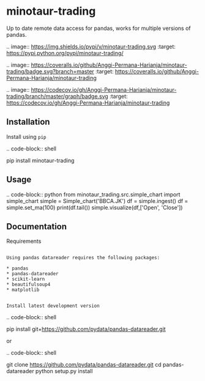 
minotaur-trading
=================

Up to date remote data access for pandas, works for multiple versions of pandas.

.. image:: https://img.shields.io/pypi/v/minotaur-trading.svg
    :target: https://pypi.python.org/pypi/minotaur-trading/

.. image:: https://coveralls.io/github/Anggi-Permana-Harianja/minotaur-trading/badge.svg?branch=master
    :target: https://coveralls.io/github/Anggi-Permana-Harianja/minotaur-trading
    
.. image:: https://codecov.io/gh/Anggi-Permana-Harianja/minotaur-trading/branch/master/graph/badge.svg
  :target: https://codecov.io/gh/Anggi-Permana-Harianja/minotaur-trading
  
Installation
------------

Install using ``pip``

.. code-block:: shell

   pip install minotaur-trading

Usage
-----

.. code-block:: python
  from minotaur_trading.src.simple_chart import simple_chart
  simple = Simple_chart('BBCA.JK')
  df = simple.ingest()
  df = simple.set_ma(100)
  print(df.tail())
  simple.visualize(df,['Open', 'Close'])

Documentation
-------------


Requirements
~~~~~~~~~~~~

Using pandas datareader requires the following packages:

* pandas
* pandas-datareader
* scikit-learn
* beautifulsoup4
* matplotlib


Install latest development version
~~~~~~~~~~~~~~~~~~~~~~~~~~~~~~~~~~

.. code-block:: shell

   pip install git+https://github.com/pydata/pandas-datareader.git

or

.. code-block:: shell

   git clone https://github.com/pydata/pandas-datareader.git
   cd pandas-datareader
   python setup.py install

